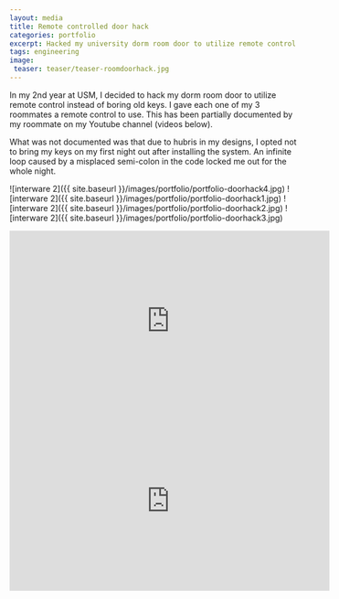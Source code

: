 ```yaml
---
layout: media
title: Remote controlled door hack
categories: portfolio
excerpt: Hacked my university dorm room door to utilize remote control instead of keys.
tags: engineering
image:
 teaser: teaser/teaser-roomdoorhack.jpg
---
```


In my 2nd year at USM, I decided to hack my dorm room door to utilize remote control instead of boring old keys. I gave each one of my 3 roommates a remote control to use. This has been partially documented by my roommate on my Youtube channel (videos below). 

What was not documented was that due to hubris in my designs, I opted not to bring my keys on my first night out after installing the system. An infinite loop caused by a misplaced semi-colon in the code locked me out for the whole night.

![interware 2]({{ site.baseurl }}/images/portfolio/portfolio-doorhack4.jpg)
![interware 2]({{ site.baseurl }}/images/portfolio/portfolio-doorhack1.jpg)
![interware 2]({{ site.baseurl }}/images/portfolio/portfolio-doorhack2.jpg)
![interware 2]({{ site.baseurl }}/images/portfolio/portfolio-doorhack3.jpg)

<iframe width="560" height="315" src="https://www.youtube.com/embed/rSteVed6txM" title="YouTube video player" frameborder="0" allow="accelerometer; autoplay; clipboard-write; encrypted-media; gyroscope; picture-in-picture" allowfullscreen></iframe>

<iframe width="560" height="315" src="https://www.youtube.com/embed/UKfgJsoCfaY" title="YouTube video player" frameborder="0" allow="accelerometer; autoplay; clipboard-write; encrypted-media; gyroscope; picture-in-picture" allowfullscreen></iframe>